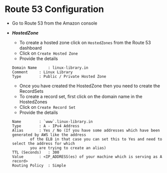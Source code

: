# Route 53 Configuration

- Go to Route 53 from the Amazon console
- ***HostedZone***
	- To create a hosted zone click on `HostedZones` from the Route 53 dashboard
	- Click on `Create Hosted Zone`
	- Provide the details

	```
	Domain Name 	: linux-library.in
	Comment		: Linux Library
	Type		: Public / Private Hosted Zone
	```
	
	- Once you have created the HostedZone then you need to create the RecordSets
	- To create a record set, first click on the domain name in the HostedZones
	- Click on `Create Record Set`
	- Provide the details

	```
	Name		: `www`.linux-library.in
	Type		: A - IPv4 Address
	Alias		: Yes / No (If you have some addresses which have been generated by AWS like the address
			of the ELB in that case you can set this to Yes and need to select the address for which
			you are trying to create an alias)
	TTL (Seconds)	: 300
	Value		: <IP_ADDRESS(es) of your machine which is serving as A record>
	Routing Policy	: Simple
	```
